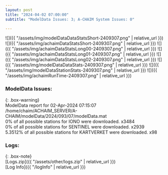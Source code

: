 ```yaml
---
layout: post
title: "2024-04-02 07:00:00"
subtitle: "ModelData Issues: 3; A-CHAIM System Issues: 0"

---
```


![]({{ "/assets/img/modelDataDataStatsShort-2409307.png" | relative_url }})
![]({{ "/assets/img/achaimDataStatsShort-2409307.png" | relative_url }})
![]({{ "/assets/img/achaimDataStatsLong00-2409307.png" | relative_url }})
![]({{ "/assets/img/achaimDataStatsLong01-2409307.png" | relative_url }})
![]({{ "/assets/img/achaimDataStatsLong02-2409307.png" | relative_url }})
![]({{ "/assets/img/modelDataDataStats-2409307.png" | relative_url }})
![]({{ "/assets/img/modelDataStationStats-2409307.png" | relative_url }})
![]({{ "/assets/img/achaimRunTime-2409307.png" | relative_url }})


### ModelData Issues:  
  
{: .box-warning}  
 ModelData report for 02-Apr-2024 07:15:07   
 /home/chaim/ACHAIM_SERVER/A-CHAIM/modelData/2024/093/07/modelData.mat   
 0% of all possible stations for IONO were downloaded. x3484   
 0% of all possible stations for SENTINEL were downloaded. x2939   
 5.3512% of all possible stations for KARTVERKET were downloaded. x98   
  


### Logs:  
  
{: .box-note}  
[Logs.zip]({{ "/assets/other/logs.zip" | relative_url }})  
[Log Info]({{ "/logInfo" | relative_url }})  
